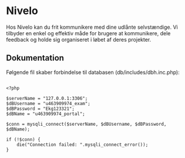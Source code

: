 # Nivelo

Hos Nivelo kan du frit kommunikere med dine udlånte selvstændige. Vi tilbyder en enkel og effektiv måde for brugere at kommunikere, dele feedback og holde sig organiseret i løbet af deres projekter.

## Dokumentation

Følgende fil skaber forbindelse til databasen (db/includes/dbh.inc.php):

```db/includes/dbh.inc.php

<?php

$serverName = "127.0.0.1:3306";
$dBUsername = "u463909974_exam";
$dBPassword = "Ekg123321";
$dBName = "u463909974_portal";

$conn = mysqli_connect($serverName, $dBUsername, $dBPassword, $dBName);

if (!$conn) {
    die("Connection failed: ".mysqli_connect_error());
}


```
